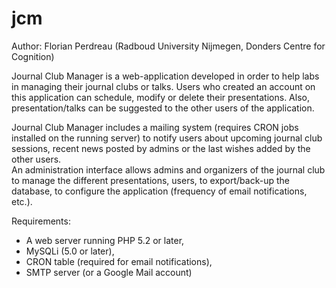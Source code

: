 # jcm
Author: Florian Perdreau (Radboud University Nijmegen, Donders Centre for Cognition)

Journal Club Manager is a web-application developed in order to help labs in managing their journal clubs or talks.
Users who created an account on this application can schedule, modify or delete their presentations.
Also, presentation/talks can be suggested to the other users of the application.

Journal Club Manager includes a mailing system (requires CRON jobs installed on the running server) to notify users
about upcoming journal club sessions, recent news posted by admins or the last wishes added by the other users.<br>
An administration interface allows admins and organizers of the journal club to manage the different presentations, users,
to export/back-up the database, to configure the application (frequency of email notifications, etc.).


Requirements: 
- A web server running PHP 5.2 or later, 
- MySQLi (5.0 or later), 
- CRON table (required for email notifications), 
- SMTP server (or a Google Mail account)
